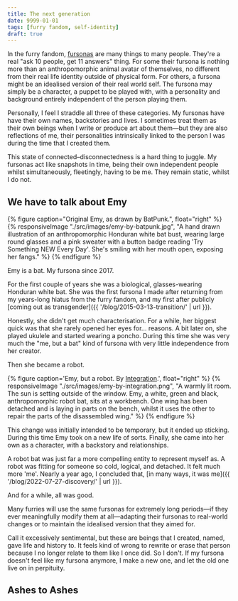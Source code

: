 ```yaml
---
title: The next generation
date: 9999-01-01
tags: [furry fandom, self-identity]
draft: true
---
```


In the furry fandom, [fursonas](https://en.wikipedia.org/wiki/Fursona) are many things to many people. They're a real "ask 10 people, get 11 answers" thing. For some their fursona is nothing more than an anthropomorphic animal avatar of themselves, no different from their real life identity outside of physical form. For others, a fursona might be an idealised version of their real world self. The fursona may simply be a character, a puppet to be played with, with a personality and background entirely independent of the person playing them.

Personally, I feel I straddle all three of these categories. My fursonas have have their own names, backstories and lives. I sometimes treat them as their own beings when I write or produce art about them—but they are also reflections of me, their personalities intrinsically linked to the person I was during the time that I created them.

This state of connected–disconnectedness is a hard thing to juggle. My fursonas act like snapshots in time, being their own independent people whilst simultaneously, fleetingly, having to be me. They remain static, whilst I do not.

## We have to talk about Emy

{% figure caption="Original Emy, as drawn by BatPunk.", float="right" %}
{% responsiveImage "./src/images/emy-by-batpunk.jpg", "A hand drawn illustration of an anthropomorphic Honduran white bat bust, wearing large round glasses and a pink sweater with a button badge reading 'Try Something NEW Every Day'. She's smiling with her mouth open, exposing her fangs." %}
{% endfigure %}

Emy is a bat. My fursona since 2017.

For the first couple of years she was a biological, glasses-wearing Honduran white bat. She was the first fursona I made after returning from my years-long hiatus from the furry fandom, and my first after publicly [coming out as transgender]({{ '/blog/2015-03-13-transition/' | url }}).

Honestly, she didn't get much characterisation. For a while, her biggest quick was that she rarely opened her eyes for... reasons. A bit later on, she played ukulele and started wearing a poncho. During this time she was very much the "me, but a bat" kind of fursona with very little independence from her creator.

Then she became a robot.

{% figure caption='Emy, but a robot. By <a href="https://twitter.com/integration_art">Integration</a>.', float="right" %}
{% responsiveImage "./src/images/emy-by-integration.png", "A warmly lit room. The sun is setting outside of the window. Emy, a white, green and black, anthropomorphic robot bat, sits at a workbench. One wing has been detached and is laying in parts on the bench, whilst it uses the other to repair the parts of the disassembled wing." %}
{% endfigure %}

This change was initially intended to be temporary, but it ended up sticking. During this time Emy took on a new life of sorts. Finally, she came into her own as a character, with a backstory and relationships.

A robot bat was just far a more compelling entity to represent myself as. A robot was fitting for someone so cold, logical, and detached. It felt much more 'me'. Nearly a year ago, I concluded that, [in many ways, it was me]({{ '/blog/2022-07-27-discovery/' | url }}).

And for a while, all was good.

Many furries will use the same fursonas for extremely long periods—if they ever meaningfully modify them at all—adapting their fursonas to real-world changes or to maintain the idealised version that they aimed for.

Call it excessively sentimental, but these are beings that I created, named, gave life and history to. It feels kind of wrong to rewrite or erase that person because I no longer relate to them like I once did. So I don't. If my fursona doesn't feel like my fursona anymore, I make a new one, and let the old one live on in perpituity.

## Ashes to Ashes
